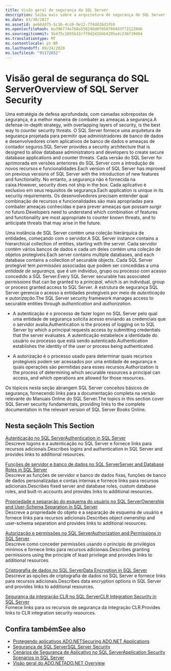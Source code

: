 ```yaml
---
title: Visão geral de segurança do SQL Server
description: Saiba mais sobre a arquitetura de segurança de SQL Server para entender quais recursos e funcionalidades ameaçam ameaças conhecidas e para prever futuras ameaças.
ms.date: 03/30/2017
ms.assetid: ae66dd75-5c16-4cc0-9e12-774dd26d3fb9
ms.openlocfilehash: ba396774e760a550246d0f0507984d3f7212204b
ms.sourcegitcommit: 5b475c1855b32cf78d2d1bbb4295e4c236f39464
ms.translationtype: MT
ms.contentlocale: pt-BR
ms.lasthandoff: 09/24/2020
ms.locfileid: "91172652"
---
```

# <a name="overview-of-sql-server-security"></a><span data-ttu-id="a043f-103">Visão geral de segurança do SQL Server</span><span class="sxs-lookup"><span data-stu-id="a043f-103">Overview of SQL Server Security</span></span>

<span data-ttu-id="a043f-104">Uma estratégia de defesa aprofundada, com camadas sobrepostas de segurança, é a melhor maneira de combater as ameaças à segurança.</span><span class="sxs-lookup"><span data-stu-id="a043f-104">A defense-in-depth strategy, with overlapping layers of security, is the best way to counter security threats.</span></span> <span data-ttu-id="a043f-105">O SQL Server fornece uma arquitetura de segurança projetada para permitir que administradores de banco de dados e desenvolvedores criem aplicativos de banco de dados e ameaças de contador seguros.</span><span class="sxs-lookup"><span data-stu-id="a043f-105">SQL Server provides a security architecture that is designed to allow database administrators and developers to create secure database applications and counter threats.</span></span> <span data-ttu-id="a043f-106">Cada versão do SQL Server foi aprimorada em versões anteriores do SQL Server com a introdução de novos recursos e funcionalidades.</span><span class="sxs-lookup"><span data-stu-id="a043f-106">Each version of SQL Server has improved on previous versions of SQL Server with the introduction of new features and functionality.</span></span> <span data-ttu-id="a043f-107">No entanto, a segurança não é fornecida na caixa.</span><span class="sxs-lookup"><span data-stu-id="a043f-107">However, security does not ship in the box.</span></span> <span data-ttu-id="a043f-108">Cada aplicativo é exclusivo em seus requisitos de segurança.</span><span class="sxs-lookup"><span data-stu-id="a043f-108">Each application is unique in its security requirements.</span></span> <span data-ttu-id="a043f-109">Os desenvolvedores precisam entender qual combinação de recursos e funcionalidades são mais apropriadas para combater ameaças conhecidas e para prever ameaças que possam surgir no futuro.</span><span class="sxs-lookup"><span data-stu-id="a043f-109">Developers need to understand which combination of features and functionality are most appropriate to counter known threats, and to anticipate threats that may arise in the future.</span></span>  
  
 <span data-ttu-id="a043f-110">Uma instância de SQL Server contém uma coleção hierárquica de entidades, começando com o servidor.</span><span class="sxs-lookup"><span data-stu-id="a043f-110">A SQL Server instance contains a hierarchical collection of entities, starting with the server.</span></span> <span data-ttu-id="a043f-111">Cada servidor contém vários bancos de dados e cada um deles contém uma coleção de objetos protegíveis.</span><span class="sxs-lookup"><span data-stu-id="a043f-111">Each server contains multiple databases, and each database contains a collection of securable objects.</span></span> <span data-ttu-id="a043f-112">Cada SQL Server protegível tem *permissões* associadas que podem ser concedidas a uma *entidade de segurança*, que é um indivíduo, grupo ou processo com acesso concedido a SQL Server.</span><span class="sxs-lookup"><span data-stu-id="a043f-112">Every SQL Server securable has associated *permissions* that can be granted to a *principal*, which is an individual, group or process granted access to SQL Server.</span></span> <span data-ttu-id="a043f-113">A estrutura de segurança SQL Server gerencia o acesso a entidades protegíveis por meio de *autenticação* e *autorização*.</span><span class="sxs-lookup"><span data-stu-id="a043f-113">The SQL Server security framework manages access to securable entities through *authentication* and *authorization*.</span></span>  
  
- <span data-ttu-id="a043f-114">A autenticação é o processo de fazer logon no SQL Server pelo qual uma entidade de segurança solicita acesso enviando as credenciais que o servidor avalia.</span><span class="sxs-lookup"><span data-stu-id="a043f-114">Authentication is the process of logging on to SQL Server by which a principal requests access by submitting credentials that the server evaluates.</span></span> <span data-ttu-id="a043f-115">A autenticação estabelece a identidade do usuário ou processo que está sendo autenticado.</span><span class="sxs-lookup"><span data-stu-id="a043f-115">Authentication establishes the identity of the user or process being authenticated.</span></span>  
  
- <span data-ttu-id="a043f-116">A autorização é o processo usado para determinar quais recursos protegíveis podem ser acessados por uma entidade de segurança e quais operações são permitidas para esses recursos.</span><span class="sxs-lookup"><span data-stu-id="a043f-116">Authorization is the process of determining which securable resources a principal can access, and which operations are allowed for those resources.</span></span>  
  
 <span data-ttu-id="a043f-117">Os tópicos nesta seção abrangem SQL Server conceitos básicos de segurança, fornecendo links para a documentação completa na versão relevante do Manuais Online do SQL Server.</span><span class="sxs-lookup"><span data-stu-id="a043f-117">The topics in this section cover SQL Server security fundamentals, providing links to the complete documentation in the relevant version of SQL Server Books Online.</span></span>  
  
## <a name="in-this-section"></a><span data-ttu-id="a043f-118">Nesta seção</span><span class="sxs-lookup"><span data-stu-id="a043f-118">In This Section</span></span>  

 [<span data-ttu-id="a043f-119">Autenticação no SQL Server</span><span class="sxs-lookup"><span data-stu-id="a043f-119">Authentication in SQL Server</span></span>](authentication-in-sql-server.md)  
 <span data-ttu-id="a043f-120">Descreve logons e a autenticação no SQL Server e fornece links para recursos adicionais.</span><span class="sxs-lookup"><span data-stu-id="a043f-120">Describes logins and authentication in SQL Server and provides links to additional resources.</span></span>  
  
 [<span data-ttu-id="a043f-121">Funções de servidor e banco de dados no SQL Server</span><span class="sxs-lookup"><span data-stu-id="a043f-121">Server and Database Roles in SQL Server</span></span>](server-and-database-roles-in-sql-server.md)  
 <span data-ttu-id="a043f-122">Descreve as funções de servidor e banco de dados fixas, funções de banco de dados personalizadas e contas internas e fornece links para recursos adicionais.</span><span class="sxs-lookup"><span data-stu-id="a043f-122">Describes fixed server and database roles, custom database roles, and built-in accounts and provides links to additional resources.</span></span>  
  
 [<span data-ttu-id="a043f-123">Propriedade e separação do esquema do usuário no SQL Server</span><span class="sxs-lookup"><span data-stu-id="a043f-123">Ownership and User-Schema Separation in SQL Server</span></span>](ownership-and-user-schema-separation-in-sql-server.md)  
 <span data-ttu-id="a043f-124">Descreve a propriedade do objeto e a separação de esquema de usuário e fornece links para recursos adicionais.</span><span class="sxs-lookup"><span data-stu-id="a043f-124">Describes object ownership and  user-schema separation and provides links to additional resources.</span></span>  
  
 [<span data-ttu-id="a043f-125">Autorização e permissões no SQL Server</span><span class="sxs-lookup"><span data-stu-id="a043f-125">Authorization and Permissions in SQL Server</span></span>](authorization-and-permissions-in-sql-server.md)  
 <span data-ttu-id="a043f-126">Descreve como conceder permissões usando o princípio de privilégios mínimos e fornece links para recursos adicionais.</span><span class="sxs-lookup"><span data-stu-id="a043f-126">Describes granting permissions using the principle of least privilege and provides links to additional resources.</span></span>  
  
 [<span data-ttu-id="a043f-127">Criptografia de dados no SQL Server</span><span class="sxs-lookup"><span data-stu-id="a043f-127">Data Encryption in SQL Server</span></span>](data-encryption-in-sql-server.md)  
 <span data-ttu-id="a043f-128">Descreve as opções de criptografia de dados no SQL Server e fornece links para recursos adicionais.</span><span class="sxs-lookup"><span data-stu-id="a043f-128">Describes data encryption options in SQL Server and provides links to additional resources.</span></span>  
  
 [<span data-ttu-id="a043f-129">Segurança da integração CLR no SQL Server</span><span class="sxs-lookup"><span data-stu-id="a043f-129">CLR Integration Security in SQL Server</span></span>](clr-integration-security-in-sql-server.md)  
 <span data-ttu-id="a043f-130">Fornece links para os recursos de segurança da integração CLR.</span><span class="sxs-lookup"><span data-stu-id="a043f-130">Provides links to CLR integration security resources.</span></span>  
  
## <a name="see-also"></a><span data-ttu-id="a043f-131">Confira também</span><span class="sxs-lookup"><span data-stu-id="a043f-131">See also</span></span>

- [<span data-ttu-id="a043f-132">Protegendo aplicativos ADO.NET</span><span class="sxs-lookup"><span data-stu-id="a043f-132">Securing ADO.NET Applications</span></span>](../securing-ado-net-applications.md)
- [<span data-ttu-id="a043f-133">Segurança de SQL Server</span><span class="sxs-lookup"><span data-stu-id="a043f-133">SQL Server Security</span></span>](sql-server-security.md)
- [<span data-ttu-id="a043f-134">Cenários de Segurança de Aplicativo no SQL Server</span><span class="sxs-lookup"><span data-stu-id="a043f-134">Application Security Scenarios in SQL Server</span></span>](application-security-scenarios-in-sql-server.md)
- [<span data-ttu-id="a043f-135">Visão geral do ADO.NET</span><span class="sxs-lookup"><span data-stu-id="a043f-135">ADO.NET Overview</span></span>](../ado-net-overview.md)
